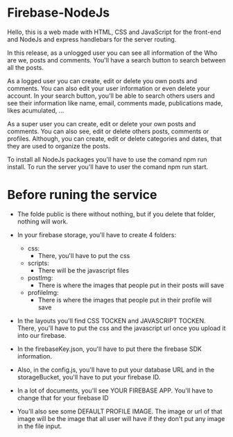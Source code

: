 # Firebase-NodeJs

Hello, this is a web made with HTML, CSS and JavaScript for the front-end and NodeJs and express handlebars for the server routing.

In this release, as a unlogged user you can see all information of the Who are we, posts and comments.
You'll have a search button to search between all the posts.

As a logged user you can create, edit or delete you own posts and comments.
You can also edit your user information or even delete your account.
In your search button, you'll be able to search others users and see their information like name, email, comments made, publications made, likes acumulated, ...

As a super user you can create, edit or delete your own posts and comments.
You can also see, edit or delete others posts, comments or profiles.
Although, you can create, edit or delete categories and dates, that they are used to organize the posts.

To install all NodeJs packages you'll have to use the comand npm run install.
To run the server you'll have to user the comand npm run start.

# Before runing the service

* The folde public is there without nothing, but if you delete that folder, nothing will work.

* In your firebase storage, you'll have to create 4 folders:
  * css:
    * There, you'll have to put the css
  * scripts:
    * There will be the javascript files
  * postImg:
    * There is where the images that people put in their posts will save
  * profileImg:
    * There is where the images that people put in their profile will save

* In the layouts you'll find CSS TOCKEN and JAVASCRIPT TOCKEN. There, you'll have to put the css and the javascript url once you upload it into our firebase.

* In the firebaseKey.json, you'll have to put there the firebase SDK information.

* Also, in the config.js, you'll have to put your database URL and in the storageBucket, you'll have to put your firebase ID.

* In a lot of documents, you'll see YOUR FIREBASE APP. You'll have to change that for your firebase ID

* You'll also see some DEFAULT PROFILE IMAGE. The image or url of that image will be the image that all user will have if they don't put any image in the file input.

